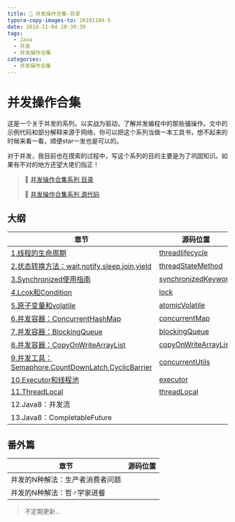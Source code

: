 ```yaml
---
title: 🍤 并发操作合集-目录
typora-copy-images-to: 20181104-5
date: 2018-11-04 20:39:39
tags:
  - Java
  - 并发
  - 并发操作合集
categories:
  - 并发操作合集
---
```


# 并发操作合集

这是一个关于并发的系列。以实战为驱动，了解并发编程中的那些骚操作。文中的示例代码和部分解释来源于网络，你可以把这个系列当做一本工具书，想不起来的时候来看一看，顺便star一发也是可以的。

对于并发，我目前也在摸索的过程中，写这个系列的目的主要是为了巩固知识。如果有不对的地方还望大佬们指正！

> 🍤 [并发操作合集系列 目录](https://nnkwrik.github.io/2018/11/04/20181104-5/)
>
> 🍕 [并发操作合集系列 源代码](https://github.com/nnkwrik/learn-java-concurrency)

## 大纲

| 章节                                                         | 源码位置                                                     |
| ------------------------------------------------------------ | ------------------------------------------------------------ |
| [1.线程的生命周期](https://nnkwrik.github.io/2018/11/01/20181030-2/) | [threadlifecycle](https://github.com/nnkwrik/learn-java-concurrency/tree/master/src/io/github/nnkwrik/threadlifecycle) |
| [2.状态转换方法：wait,notify,sleep,join,yield](https://nnkwrik.github.io/2018/11/01/20181031/) | [threadStateMethod](https://github.com/nnkwrik/learn-java-concurrency/tree/master/src/io/github/nnkwrik/threadStateMethod) |
| [3.Synchronized使用指南](https://nnkwrik.github.io/2018/11/01/20181101/) | [synchronizedKeyword](https://github.com/nnkwrik/learn-java-concurrency/tree/master/src/io/github/nnkwrik/synchronizedKeyword) |
| [4.Lcok和Condition](https://nnkwrik.github.io/2018/11/01/20181101-2/) | [lock](https://github.com/nnkwrik/learn-java-concurrency/tree/master/src/io/github/nnkwrik/lock) |
| [5.原子变量和volatile](https://nnkwrik.github.io/2018/11/02/20181102/) | [atomicVolatile](https://github.com/nnkwrik/learn-java-concurrency/tree/master/src/io/github/nnkwrik/atomicVolatile) |
| [6.并发容器：ConcurrentHashMap](https://nnkwrik.github.io/2018/11/02/20181102-2/) | [concurrentMap](https://github.com/nnkwrik/learn-java-concurrency/tree/master/src/io/github/nnkwrik/concurrentColletions/concurrentMap) |
| [7.并发容器：BlockingQueue](https://nnkwrik.github.io/2018/11/04/20181102-3/) | [blockingQueue](https://github.com/nnkwrik/learn-java-concurrency/tree/master/src/io/github/nnkwrik/concurrentColletions/blockingQueue) |
| [8.并发容器：CopyOnWriteArrayList](https://nnkwrik.github.io/2018/11/04/20181104/) | [copyOnWriteArrayList](https://github.com/nnkwrik/learn-java-concurrency/tree/master/src/io/github/nnkwrik/concurrentColletions/copyOnWriteArrayList) |
| [9.并发工具：Semaphore,CountDownLatch,CyclicBarrier](https://nnkwrik.github.io/2018/11/04/20181104-2/) | [concurrentUtils](https://github.com/nnkwrik/learn-java-concurrency/tree/master/src/io/github/nnkwrik/concurrentUtils) |
| [10.Executor和线程池](https://nnkwrik.github.io/2018/11/04/20181104-3/) | [executor](https://github.com/nnkwrik/learn-java-concurrency/tree/master/src/io/github/nnkwrik/executor) |
| [11.ThreadLocal](https://nnkwrik.github.io/2018/11/04/20181104-4/) | [threadLocal](https://github.com/nnkwrik/learn-java-concurrency/tree/master/src/io/github/nnkwrik/threadLocal) |
| 12.Java8：并发流                                             |                                                              |
| 13.Java8：CompletableFuture                                  |                                                              |

## 番外篇

| 章节                            | 源码位置 |
| ------------------------------- | -------- |
| 并发的N种解法：生产者消费者问题 |          |
| 并发的N种解法：哲♂学家进餐      |          |



> 不定期更新...